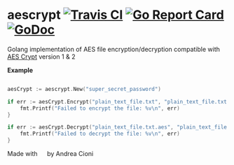 # aescrypt [![Travis CI](https://travis-ci.org/andreacioni/aescrypt.svg?branch=master)](https://travis-ci.org/andreacioni/aescrypt) [![Go Report Card](https://goreportcard.com/badge/github.com/andreacioni/aescrypt)](https://goreportcard.com/report/github.com/andreacioni/aescrypt) [![GoDoc](https://godoc.org/github.com/kubernetes/helm?status.svg)](https://godoc.org/github.com/andreacioni/aescrypt)
Golang implementation of AES file encryption/decryption compatible with [AES Crypt](https://www.aescrypt.com) version 1 & 2

**Example**

```go

aesCrypt := aescrypt.New("super_secret_password")

if err := aesCrypt.Encrypt("plain_text_file.txt", "plain_text_file.txt.aes"); err != nil {
    fmt.Printf("Failed to encrypt the file: %v\n", err)
}

if err := aesCrypt.Decrypt("plain_text_file.txt.aes", "plain_text_file.txt"); err != nil {
    fmt.Printf("Failed to decrypt the file: %v\n", err)
}

```

Made with <img src="https://upload.wikimedia.org/wikipedia/commons/thumb/f/f1/Heart_coraz%C3%B3n.svg/220px-Heart_coraz%C3%B3n.svg.png" height="14
px"> by Andrea Cioni

